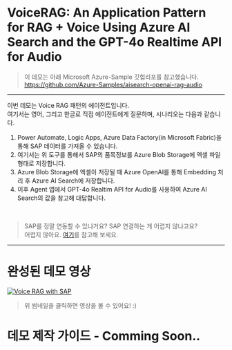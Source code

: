 VoiceRAG: An Application Pattern for RAG + Voice Using Azure AI Search and the GPT-4o Realtime API for Audio
===

> 이 데모는 아래 Microsoft Azure-Sample 깃헙리포를 참고했습니다.   
> https://github.com/Azure-Samples/aisearch-openai-rag-audio

---

이번 데모는 Voice RAG 패턴의 에이전트입니다.   
여기서는 영어, 그리고 한글로 직접 에이전트에게 질문하며, 시나리오는 다음과 같습니다.

1) Power Automate, Logic Apps, Azure Data Factory(in Microsoft Fabric)을 통해 SAP 데이터를 가져올 수 있습니다.
2) 여기서는 위 도구를 통해서 SAP의 품목정보를 Azure Blob Storage에 엑셀 파일 형태로 저장합니다.
3) Azure Blob Storage에 엑셀이 저장될 때 Azure OpenAI를 통해 Embedding 처리 후 Azure AI Search에 저장합니다.
4) 이후 Agent 앱에서 GPT-4o Realtim API for Audio를 사용하여 Azure AI Search의 값을 참고해 대답합니다.

<br/>

> SAP를 정말 연동할 수 있냐거요? SAP 연결하는 게 어렵지 않냐고요?   
> 어렵지 않아요. [여기](<https://github.com/ChangJu-Ahn/Microsoft-AI-Agent/blob/main/CopilotStudio%2BSAP/2)%20SAP%20%EC%A1%B0%ED%9A%8C%EB%A5%BC%20Automate%20%EC%83%9D%EC%84%B1.md>)를 참고해 보세요.


---
완성된 데모 영상
===
[![Voice RAG with SAP](https://img.youtube.com/vi/1P3M3tcRr6U/maxresdefault.jpg)](https://youtu.be/1P3M3tcRr6U)
> 위 썸네일을 클릭하면 영상을 볼 수 있어요! :)

데모 제작 가이드 - Comming Soon..
===
